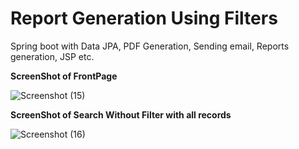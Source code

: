 # Report Generation Using Filters
Spring boot with Data JPA, PDF Generation, Sending email, Reports generation, JSP etc.

**ScreenShot of FrontPage**


![Screenshot (15)](https://user-images.githubusercontent.com/104249371/230880010-f29d1c04-4949-425a-9b86-513698a46a36.png)

**ScreenShot of Search Without Filter with all records**


![Screenshot (16)](https://user-images.githubusercontent.com/104249371/230880052-d0a2457a-8fa9-417e-acd9-83ffd2fce01a.png)
